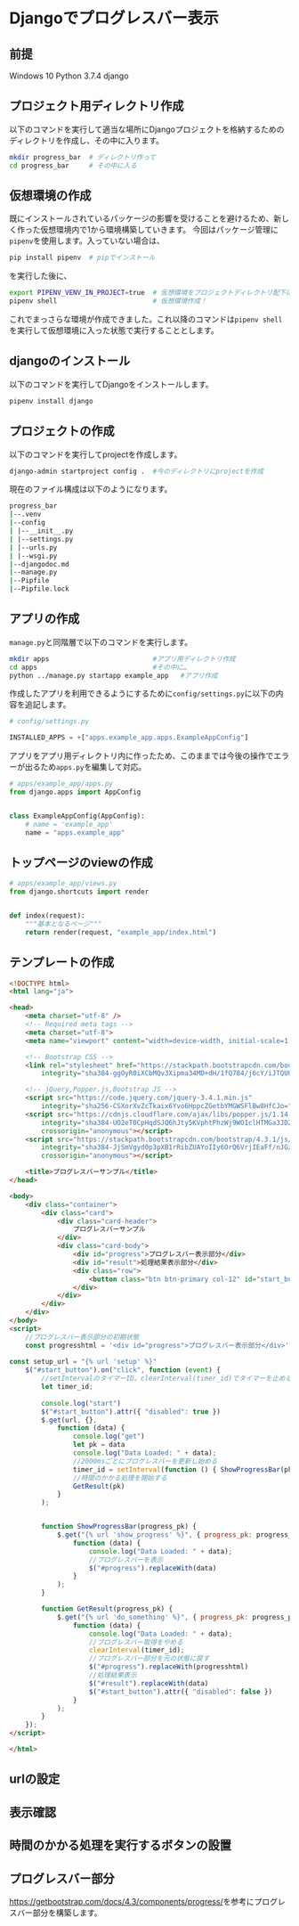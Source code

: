 # Djangoでプログレスバー表示

## 前提

Windows 10
Python 3.7.4
django

## プロジェクト用ディレクトリ作成

以下のコマンドを実行して適当な場所にDjangoプロジェクトを格納するためのディレクトリを作成し、その中に入ります。

```bash
mkdir progress_bar  # ディレクトリ作って
cd progress_bar     # その中に入る
```

## 仮想環境の作成

既にインストールされているパッケージの影響を受けることを避けるため、新しく作った仮想環境内で1から環境構築していきます。
今回はパッケージ管理に`pipenv`を使用します。入っていない場合は、

```bash
pip install pipenv  # pipでインストール
```

を実行した後に、

```bash
export PIPENV_VENV_IN_PROJECT=true  # 仮想環境をプロジェクトディレクトリ配下に作るように設定
pipenv shell                        # 仮想環境作成！
```

これでまっさらな環境が作成できました。これ以降のコマンドは`pipenv shell`を実行して仮想環境に入った状態で実行することとします。

## djangoのインストール

以下のコマンドを実行してDjangoをインストールします。

```bash
pipenv install django
```

## プロジェクトの作成

以下のコマンドを実行してprojectを作成します。

```bash
django-admin startproject config .  #今のディレクトリにprojectを作成
```

現在のファイル構成は以下のようになります。

```bash
progress_bar
|--.venv
|--config
| |--__init__.py
| |--settings.py
| |--urls.py
| |--wsgi.py
|--djangodoc.md
|--manage.py
|--Pipfile
|--Pipfile.lock
```

## アプリの作成

`manage.py`と同階層で以下のコマンドを実行します。

```bash
mkdir apps                          #アプリ用ディレクトリ作成
cd apps                             #その中に…
python ../manage.py startapp example_app   #アプリ作成
```

作成したアプリを利用できるようにするために`config/settings.py`に以下の内容を追記します。

```python
# config/settings.py

INSTALLED_APPS = +["apps.example_app.apps.ExampleAppConfig"]
```

アプリをアプリ用ディレクトリ内に作ったため、このままでは今後の操作でエラーが出るため`apps.py`を編集して対応。

```python
# apps/example_app/apps.py
from django.apps import AppConfig


class ExampleAppConfig(AppConfig):
    # name = 'example_app'
    name = "apps.example_app"
```

## トップページのviewの作成

```python
# apps/example_app/views.py
from django.shortcuts import render


def index(request):
    """基本となるページ"""
    return render(request, "example_app/index.html")
```

## テンプレートの作成

```html
<!DOCTYPE html>
<html lang="ja">

<head>
    <meta charset="utf-8" />
    <!-- Required meta tags -->
    <meta charset="utf-8">
    <meta name="viewport" content="width=device-width, initial-scale=1, shrink-to-fit=no">

    <!-- Bootstrap CSS -->
    <link rel="stylesheet" href="https://stackpath.bootstrapcdn.com/bootstrap/4.3.1/css/bootstrap.min.css"
        integrity="sha384-ggOyR0iXCbMQv3Xipma34MD+dH/1fQ784/j6cY/iJTQUOhcWr7x9JvoRxT2MZw1T" crossorigin="anonymous">

    <!-- jQuery,Popper.js,Bootstrap JS -->
    <script src="https://code.jquery.com/jquery-3.4.1.min.js"
        integrity="sha256-CSXorXvZcTkaix6Yvo6HppcZGetbYMGWSFlBw8HfCJo=" crossorigin="anonymous"></script>
    <script src="https://cdnjs.cloudflare.com/ajax/libs/popper.js/1.14.7/umd/popper.min.js"
        integrity="sha384-UO2eT0CpHqdSJQ6hJty5KVphtPhzWj9WO1clHTMGa3JDZwrnQq4sF86dIHNDz0W1"
        crossorigin="anonymous"></script>
    <script src="https://stackpath.bootstrapcdn.com/bootstrap/4.3.1/js/bootstrap.min.js"
        integrity="sha384-JjSmVgyd0p3pXB1rRibZUAYoIIy6OrQ6VrjIEaFf/nJGzIxFDsf4x0xIM+B07jRM"
        crossorigin="anonymous"></script>

    <title>プログレスバーサンプル</title>
</head>

<body>
    <div class="container">
        <div class="card">
            <div class="card-header">
                プログレスバーサンプル
            </div>
            <div class="card-body">
                <div id="progress">プログレスバー表示部分</div>
                <div id="result">処理結果表示部分</div>
                <div class="row">
                    <button class="btn btn-primary col-12" id="start_button">処理の実行</button>
                </div>
            </div>
        </div>
    </div>
</body>
<script>
    //プログレスバー表示部分の初期状態
    const progresshtml = '<div id="progress">プログレスバー表示部分</div>';
    
const setup_url = "{% url 'setup' %}"
    $("#start_button").on("click", function (event) {
        //setIntervalのタイマーID。clearInterval(timer_id)でタイマーを止めるのに使用する
        let timer_id;
        
        console.log("start")
        $("#start_button").attr({ "disabled": true })
        $.get(url, {},
            function (data) {
                console.log("get")
                let pk = data
                console.log("Data Loaded: " + data);
                //2000msごとにプログレスバーを更新し始める
                timer_id = setInterval(function () { ShowProgressBar(pk) }, 2000)
                //時間のかかる処理を開始する
                GetResult(pk)
            }
        );


        function ShowProgressBar(progress_pk) {
            $.get("{% url 'show_progress' %}", { progress_pk: progress_pk },
                function (data) {
                    console.log("Data Loaded: " + data);
                    //プログレスバーを表示
                    $("#progress").replaceWith(data)
                }
            );
        }

        function GetResult(progress_pk) {
            $.get("{% url 'do_something' %}", { progress_pk: progress_pk },
                function (data) {
                    console.log("Data Loaded: " + data);
                    //プログレスバー取得をやめる
                    clearInterval(timer_id);
                    //プログレスバー部分を元の状態に戻す
                    $("#progress").replaceWith(progresshtml)
                    //処理結果表示
                    $("#result").replaceWith(data)
                    $("#start_button").attr({ "disabled": false })
                }
            );
        }
    });
</script>

</html>
```

## urlの設定

## 表示確認

## 時間のかかる処理を実行するボタンの設置

## プログレスバー部分

<https://getbootstrap.com/docs/4.3/components/progress/>を参考にプログレスバー部分を構築します。
